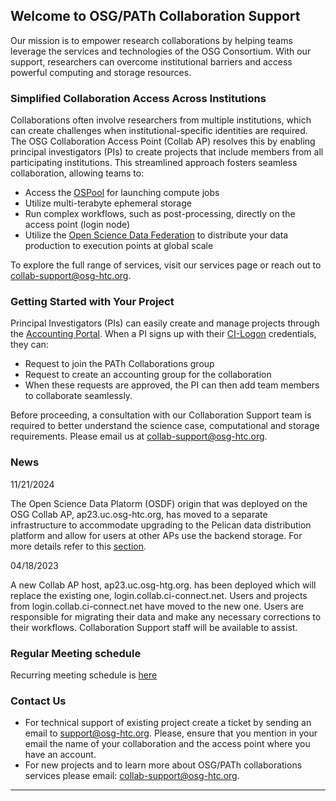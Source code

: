 ## Welcome to OSG/PATh Collaboration Support

Our mission is to empower research collaborations by helping teams leverage the services and technologies of the OSG Consortium. With our support, researchers can overcome institutional barriers and access powerful computing and storage resources.

### Simplified Collaboration Access Across Institutions 

Collaborations often involve researchers from multiple institutions, which can create challenges when institutional-specific identities are required. The OSG Collaboration Access Point (Collab AP) resolves this by enabling principal investigators (PIs) to create projects that include members from all participating institutions. This streamlined approach fosters seamless collaboration, allowing teams to:

  * Access the [OSPool](https://osg-htc.org/services/open_science_pool.html) for launching compute jobs
  * Utilize multi-terabyte ephemeral storage
  * Run complex workflows, such as post-processing, directly on the access point (login node)
  * Utilize the [Open Science Data Federation](https://osg-htc.org/services/osdf.html) to distribute your data production to execution points at global scale

To explore the full range of services, visit our services page or reach out to <collab-support@osg-htc.org>.

### Getting Started with Your Project
Principal Investigators (PIs) can easily create and manage projects through the [Accounting Portal](https://ci-connect.net). When a PI signs up with their [CI-Logon](https://www.cilogon.org/) credentials, they can:

 * Request to join the PATh Collaborations group
 * Request to create an accounting group for the collaboration
 * When these requests are approved, the PI can then add team members to collaborate seamlessly.

Before proceeding, a consultation with our Collaboration Support team is required to better understand the science case, computational and storage requirements. Please email us at <collab-support@osg-htc.org>.

### News

11/21/2024

The Open Science Data Platorm (OSDF) origin that was deployed on the OSG Collab AP, ap23.uc.osg-htc.org, has moved to a separate infrastructure to accommodate upgrading to the Pelican data distribution platform and allow for users at other APs use the backend storage. For more details refer to this [section](misc/pelican.md).

04/18/2023 

A new Collab AP host, ap23.uc.osg-htg.org. has been deployed which will replace the existing one, login.collab.ci-connect.net. Users and projects from login.collab.ci-connect.net have moved to the new one. Users are responsible for migrating their data and make any necessary corrections to their workflows. Collaboration Support staff will be available to assist. 

### Regular Meeting schedule

Recurring meeting schedule is [here](misc/meeting-schedule.md)

### Contact Us

 * For technical support of existing project create a ticket by sending an email to [support@osg-htc.org](mailto:support@osg-htc.org). Please, ensure that you mention in your email the name of your collaboration and the access point where you have an account.
 * For new projects and to learn more about OSG/PATh collaborations services please email: <collab-support@osg-htc.org>. 
***



